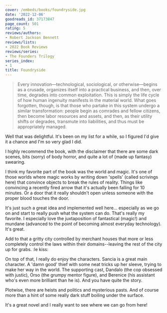 ```yaml
---
cover: /embeds/books/foundryside.jpg
date: '2022-12-06'
goodreads_id: 37173847
page_count: 501
rating: 5
reviews/authors:
- Robert Jackson Bennett
reviews/lists:
- 2022 Book Reviews
reviews/series:
- The Founders Trilogy
series_index:
- 1
title: Foundryside
---
```

> Every innovation—technological, sociological, or otherwise—begins as a crusade, organizes itself into a practical business, and then, over time, degrades into common exploitation. This is simply the life cycle of how human ingenuity manifests in the material world. What goes forgotten, though, is that those who partake in this system undergo a similar transformation: people begin as comrades and fellow citizens, then become labor resources and assets, and then, as their utility shifts or degrades, transmute into liabilities, and thus must be appropriately managed.

Well that was delightful. It's been on my list for a while, so I figured I'd give it a chance and I'm so very glad I did. 

I highly recommend the book, with the disclaimer that there are some dark scenes, bits (sorry) of body horror, and quite a lot of (made up fantasy) swearing. 

<!--more-->

I think my favorite part of the book was the world and magic. It's one of those worlds where magic works by writing down 'spells' (called scrivings here) that convince objects to break the rules of reality. Things like convincing a recently fired arrow that it's actually been falling for 10 minutes. Or a door that it really shouldn't open unless someone with the proper blood touches the door. 

It's just such a great idea and implemented well here... especially as we go on and start to really push what the system can do. That's really my favorite. I especially love the juxtaposition of fantastical (magic!) and mundane (advanced to the point of becoming almost everyday technology). It's great. 

Add to that a gritty city controlled by merchant houses that more or less completely control the laws within their domains--leaving the rest of the city up for grabs. :le kiss: 

On top of that, I really do enjoy the characters. Sancia is a great main character. A 'damn good' thief with some neat tricks up her sleeve, trying to make her way in the world. The supporting cast, Dandalo (the cop obsessed with justic), Orso (the grumpy mentor figure), and Berenice (his assistant who's even more brilliant than he is). And you have quite the story. 

Plotwise, there are heists and politics and mysterious pasts. And of course more than a hint of some really dark stuff boiling under the surface. 

It's a great novel and I really want to see where we can go from here! 